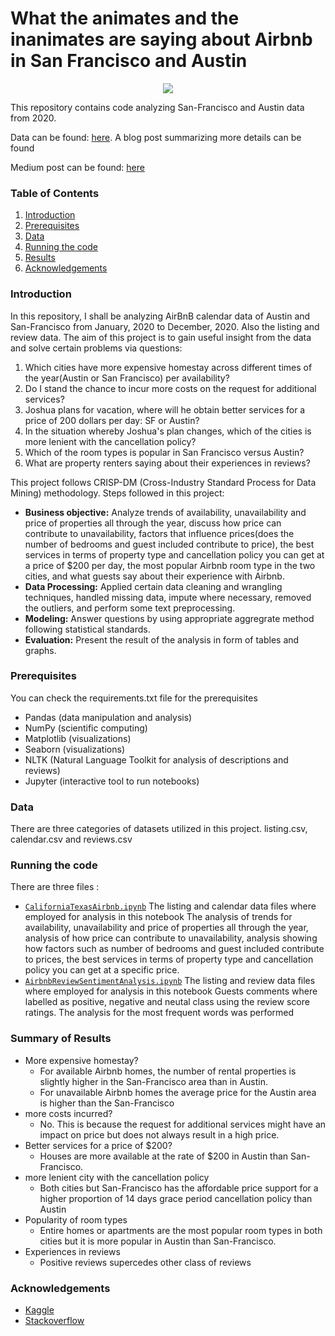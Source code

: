 # What the animates and the inanimates are saying about Airbnb in San Francisco and Austin
<p align="center">
  <img src="https://i2.wp.com/www.contemporist.com/wp-content/uploads/2020/03/modern-circle-headboard-bedroom-design-backlit-180320-1112-01.jpg">
</p>
This repository contains code analyzing San-Francisco and Austin data from 2020. 

Data can be found:
[here](http://insideairbnb.com/get-the-data.html). A blog post summarizing more details can be found 

Medium post can be found:
[here](https://medium.com/@imizezekwhat-the-animates-and-the-inanimates-are-saying-about-airbnb-in-san-francisco-and-austin-9705f7abf7bf) 

### Table of Contents
1. [Introduction](#introduction)
2. [Prerequisites](#prerequisites)
3. [Data](#data)
4. [Running the code](#running)
5. [Results](#results)
6. [Acknowledgements](#acknowledgements)

### Introduction<a name="introduction"></a>
In this repository, I shall be analyzing AirBnB calendar data of Austin and San-Francisco from January, 2020 to December, 2020. Also the listing and review data. The aim of this project is to gain useful insight from the data and solve certain problems via questions:

1. Which cities have more expensive homestay across different times of the year(Austin or San Francisco) per availability?
2. Do I stand the chance to incur more costs on the request for additional services?
3. Joshua plans for vacation, where will he obtain better services for a price of 200 dollars per day: SF or Austin?
4. In the situation whereby Joshua's plan changes, which of the cities is more lenient with the cancellation policy?
5. Which of the room types is popular in San Francisco versus Austin?
5. What are property renters saying about their experiences in reviews?

This project follows CRISP-DM (Cross-Industry Standard Process for Data Mining) methodology. 
Steps followed in this project:
- **Business objective:** Analyze trends of availability, unavailability and price of properties all through the year, discuss how price can contribute to unavailability, factors that influence prices(does the number of bedrooms and guest included contribute to price), the best services in terms of property type and cancellation policy you can get at a price of $200 per day, the most popular Airbnb room type in the two cities, and what guests say about their experience with Airbnb.
- **Data Processing:** Applied certain data cleaning and wrangling techniques, handled missing data, impute where necessary, removed the outliers, and perform some text preprocessing.
- **Modeling:** Answer questions by using appropriate aggregrate method following statistical standards.
- **Evaluation:** Present the result of the analysis in form of tables and graphs.

### Prerequisites<a name="prerequisites"></a>
You can check the requirements.txt file for the prerequisites
- Pandas (data manipulation and analysis)
- NumPy (scientific computing)
- Matplotlib (visualizations)
- Seaborn (visualizations)
- NLTK (Natural Language Toolkit for analysis of descriptions and reviews)
- Jupyter (interactive tool to run notebooks)

### Data<a name="data"></a>
There are three categories of datasets utilized in this project.
listing.csv, calendar.csv and reviews.csv

### Running the code<a name="running"></a>

There are three files :
- [`CaliforniaTexasAirbnb.ipynb`](http://localhost:8888/notebooks/CaliforniaTexasAirbnb.ipynb) 
The listing and calendar data files where employed for analysis in this notebook
The analysis of trends for availability, unavailability and price of properties all through the year, analysis of how price can contribute to unavailability, analysis showing how factors such as number of bedrooms and guest included contribute to prices, the best services in terms of property type and cancellation policy you can get at a specific price.
- [`AirbnbReviewSentimentAnalysis.ipynb`](http://localhost:8888/notebooks/Airbnb%20review%20sentiment%20analysis.ipynb)
The listing and review data files where employed for analysis in this notebook
Guests comments where labelled as positive, negative and neutal class using the review score ratings. The analysis for the most frequent words was performed

### Summary of Results<a name="results"></a>
- More expensive homestay?
  - For available Airbnb homes, the number of rental properties is slightly higher in the San-Francisco area than in Austin.
  - For unavailable Airbnb homes the average price for the Austin area is higher than the San-Francisco
- more costs incurred?
  - No. This is because the request for additional services might have an impact on price but does not always result in a high price.
- Better services for a price of $200?
  - Houses are more available at the rate of $200 in Austin than San-Francisco.
- more lenient city with the cancellation policy
  - Both cities but San-Francisco has the affordable price support for a higher proportion of 14 days grace period cancellation policy than Austin
- Popularity of room types
  - Entire homes or apartments are the most popular room types in both cities but it is more popular in Austin than San-Francisco.
- Experiences in reviews
  - Positive reviews supercedes other class of reviews
### Acknowledgements<a name="acknowledgements"></a>
-  [Kaggle](https://www.kaggle.com/aashirwad01/airbnb-analysis)
-  [Stackoverflow](https://stackoverflow.com/)
